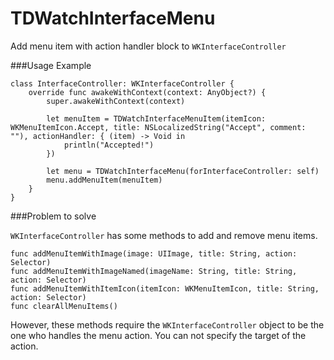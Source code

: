 # TDWatchInterfaceMenu
Add menu item with action handler block to `WKInterfaceController`

###Usage Example

```
class InterfaceController: WKInterfaceController {
    override func awakeWithContext(context: AnyObject?) {
        super.awakeWithContext(context)
        
        let menuItem = TDWatchInterfaceMenuItem(itemIcon: WKMenuItemIcon.Accept, title: NSLocalizedString("Accept", comment: ""), actionHandler: { (item) -> Void in
            println("Accepted!")
        })
        
        let menu = TDWatchInterfaceMenu(forInterfaceController: self)
        menu.addMenuItem(menuItem)
    }
}
```

###Problem to solve

`WKInterfaceController` has some methods to add and remove menu items.
```
func addMenuItemWithImage(image: UIImage, title: String, action: Selector)
func addMenuItemWithImageNamed(imageName: String, title: String, action: Selector)
func addMenuItemWithItemIcon(itemIcon: WKMenuItemIcon, title: String, action: Selector)
func clearAllMenuItems()
```
However, these methods require the `WKInterfaceController` object to be the one who handles the menu action. You can not specify the target of the action.
